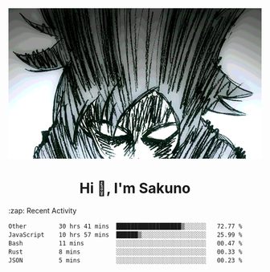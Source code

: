 <body>
<h1 align="center"></h1>
<br>
<div align="center">
<img width="auto" height="300" src="Img/mobFreakoutLonger.gif"/>
</div>
</div>
<h1 align="center">Hi 👋, I'm Sakuno</h1>
:zap: Recent Activity

<!--START_SECTION:waka-->

```txt
Other         30 hrs 41 mins  ██████████████████▒░░░░░░   72.77 %
JavaScript    10 hrs 57 mins  ██████▒░░░░░░░░░░░░░░░░░░   25.99 %
Bash          11 mins         ░░░░░░░░░░░░░░░░░░░░░░░░░   00.47 %
Rust          8 mins          ░░░░░░░░░░░░░░░░░░░░░░░░░   00.33 %
JSON          5 mins          ░░░░░░░░░░░░░░░░░░░░░░░░░   00.23 %
```

<!--END_SECTION:waka-->
